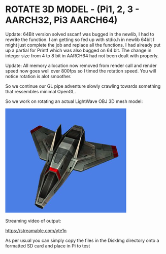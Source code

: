 # ROTATE 3D MODEL - (Pi1, 2, 3 - AARCH32, Pi3 AARCH64)
>
Update: 64Bit version solved sscanf was bugged in the newlib, I had to rewrite the function. I am getting so fed up with stdio.h in newlib 64bit I might just complete the job and replace all the functions. I had already put up a partial for Printf which was also bugged on 64 bit. The change in integer size from 4 to 8 bit in AARCH64 had not been dealt with properly.
>
Update: All memory allocation now removed from render call and render speed now goes well over 800fps so I timed the rotation speed. You will notice rotation is alot smoother.
>
So we continue our GL pipe adventure slowly crawling towards something that ressembles minimal OpenGL.
>
So we work on rotating an actual LightWave OBJ 3D mesh model:
>
![](https://github.com/LdB-ECM/Docs_and_Images/blob/master/Images/spacecraft.jpg?raw=true)

Streaming video of output:
>
https://streamable.com/yte1n
>
As per usual you can simply copy the files in the DiskImg directory onto a formatted SD card and place in Pi to test 
